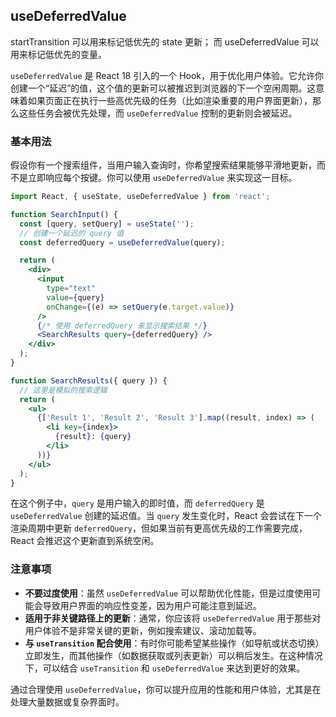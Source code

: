 ## useDeferredValue
startTransition 可以用来标记低优先的 state 更新；
而 useDeferredValue 可以用来标记低优先的变量。

`useDeferredValue` 是 React 18 引入的一个 Hook，用于优化用户体验。它允许你创建一个“延迟”的值，这个值的更新可以被推迟到浏览器的下一个空闲周期。这意味着如果页面正在执行一些高优先级的任务（比如渲染重要的用户界面更新），那么这些任务会被优先处理，而 `useDeferredValue` 控制的更新则会被延迟。

### 基本用法

假设你有一个搜索组件，当用户输入查询时，你希望搜索结果能够平滑地更新，而不是立即响应每个按键。你可以使用 `useDeferredValue` 来实现这一目标。

```jsx
import React, { useState, useDeferredValue } from 'react';

function SearchInput() {
  const [query, setQuery] = useState('');
  // 创建一个延迟的 query 值
  const deferredQuery = useDeferredValue(query);

  return (
    <div>
      <input
        type="text"
        value={query}
        onChange={(e) => setQuery(e.target.value)}
      />
      {/* 使用 deferredQuery 来显示搜索结果 */}
      <SearchResults query={deferredQuery} />
    </div>
  );
}

function SearchResults({ query }) {
  // 这里是模拟的搜索逻辑
  return (
    <ul>
      {['Result 1', 'Result 2', 'Result 3'].map((result, index) => (
        <li key={index}>
          {result}: {query}
        </li>
      ))}
    </ul>
  );
}
```

在这个例子中，`query` 是用户输入的即时值，而 `deferredQuery` 是 `useDeferredValue` 创建的延迟值。当 `query` 发生变化时，React 会尝试在下一个渲染周期中更新 `deferredQuery`，但如果当前有更高优先级的工作需要完成，React 会推迟这个更新直到系统空闲。

### 注意事项

- **不要过度使用**：虽然 `useDeferredValue` 可以帮助优化性能，但是过度使用可能会导致用户界面的响应性变差，因为用户可能注意到延迟。
- **适用于非关键路径上的更新**：通常，你应该将 `useDeferredValue` 用于那些对用户体验不是非常关键的更新，例如搜索建议、滚动加载等。
- **与 `useTransition` 配合使用**：有时你可能希望某些操作（如导航或状态切换）立即发生，而其他操作（如数据获取或列表更新）可以稍后发生。在这种情况下，可以结合 `useTransition` 和 `useDeferredValue` 来达到更好的效果。

通过合理使用 `useDeferredValue`，你可以提升应用的性能和用户体验，尤其是在处理大量数据或复杂界面时。